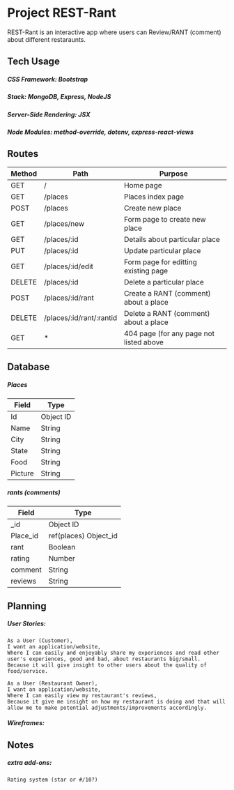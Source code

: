 # Project REST-Rant

REST-Rant is an interactive app where users can Review/RANT (comment) about different restaraunts. 

## Tech Usage

##### CSS Framework: Bootstrap

##### Stack: MongoDB, Express, NodeJS

##### Server-Side Rendering: JSX

##### Node Modules: method-override, dotenv, express-react-views

## Routes
 
|  Method  |           Path             |                 Purpose                   |
|----------|----------------------------|-------------------------------------------|
|  GET     |  /                         |  Home page                                |
|  GET     |  /places                   |  Places index page                        |
|  POST    |  /places                   |  Create new place                         |
|  GET     |  /places/new               |  Form page to create new place            |
|  GET     |  /places/:id               |  Details about particular place           | 
|  PUT     |  /places/:id               |  Update particular place                  |
|  GET     |  /places/:id/edit          |  Form page for editting existing page     |
|  DELETE  |  /places/:id               |  Delete a particular place                |
|  POST    |  /places/:id/rant          |  Create a RANT (comment) about a place    |
|  DELETE  |  /places/:id/rant/:rantid  |  Delete a RANT (comment) about a place    |
|  GET     |  *                         |  404 page (for any page not listed above  |

## Database

##### Places 

|  Field  |   Type    |
|---------|-----------|
| Id      | Object ID |
| Name    | String    |
| City    | String    |
| State   | String    |
| Food    | String    |
| Picture | String    |

##### rants (comments)

|  Field   |          Type          |
|----------|------------------------|
| _id      |  Object ID             |
| Place_id |  ref(places) Object_id |
| rant     |  Boolean               |
| rating   |  Number                |
| comment  |  String                | 
| reviews  |  String                |

## Planning

##### User Stories:
    
    As a User (Customer),
    I want an application/website,
    Where I can easily and enjoyably share my experiences and read other user's experiences, good and bad, about restaurants big/small.
    Because it will give insight to other users about the quality of food/service.

    As a User (Restaurant Owner),
    I want an application/website, 
    Where I can easily view my restaurant's reviews,
    Because it give me insight on how my restaurant is doing and that will allow me to make potential adjustments/improvements accordingly.

##### Wireframes:

## Notes

##### extra add-ons:
    
    Rating system (star or #/10?)